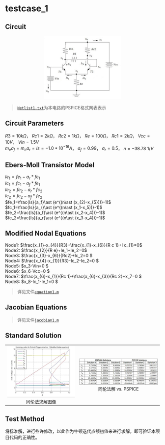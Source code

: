 # testcase_1
## Circuit
<div align=center>
    <img src = ../../pic/circuit1.png width = 50%>
</div>

> [`Netlist1.txt`](Netlist1.txt)为本电路的PSPICE格式网表表示

## Circuit Parameters

$R3=10k\Omega$， $Rc1=2k\Omega$， $Rc2=1k\Omega$， $Re=100\Omega$， $Rc1=2k\Omega$， $Vcc=10V$， $Vin=1.5V$  
$m_ea_f=m_ca_r=Is=-1.0*10^{-16}A$， $a_f=0.99$， $a_r=0.5$， $n=-38.78$ $1/V$  

## Ebers-Moll Transistor Model
$Ie_1=fe_1-a_r\ast fc_1$  
$Ic_1=fc_1-a_f\ast fe_1$  
$Ie_2=fe_2-a_r\ast fc_2$  
$Ic_2=fc_2-a_f\ast fe_2$  
$fe_1=\frac{Is}{a_f}\ast (e^{(n\ast (x_{2}-x_{5}))}-1)$  
$fc_1=\frac{Is}{a_r}\ast (e^{(n\ast (x_1-x_5))}-1)$  
$fe_2=\frac{Is}{a_f}\ast (e^{(n\ast (x_2-x_4))}-1)$  
$fc_2=\frac{Is}{a_r}\ast (e^{(n\ast (x_3-x_4))}-1)$  </font>

## Modified Nodal Equations

Node1: $\frac{x_{1}-x_{4}}{R3}+\frac{x_{1}-x_{6}}{R c 1}+I c_{1}=0$  
Node2: $\frac{x_{2}}{R e}+Ie_1+Ie_2=0$  
Node3: $\frac{x_{3}-x_{6}}{Rc2}+Ic_2=0 $  
Node4: $\frac{x_{4}-x_{1}}{R3}-Ic_2-Ie_2=0 $  
Node5: $x_3-Vin=0 $  
Node6: $x_6-Vcc=0 $  
Node7: $\frac{x_{6}-x_{1}}{Rc 1}+\frac{x_{6}-x_{3}}{Rc 2}+x_7=0 $  
Node8: $x_8-Ic_1-Ie_1=0 $  

> 详见文件[`equation1.m`](equation1.m)

## Jacobian Equations

> 详见文件[`jacobian1.m`](jacobian1.m)

## Standard Solution

<table>
    <tr>
        <td align="center"> <img src = ../../pic/std_sol1_fig.png> 同伦法求解图像 </td>
        <td align="center"> <img src = ../../pic/std_sol1.png> 同伦法解 vs. PSPICE </td>
    </tr>
</table>

## Test Method
将标准解，进行些许修改，以此作为牛顿迭代点额初值来进行求解，即可验证本项目代码的正确性。
